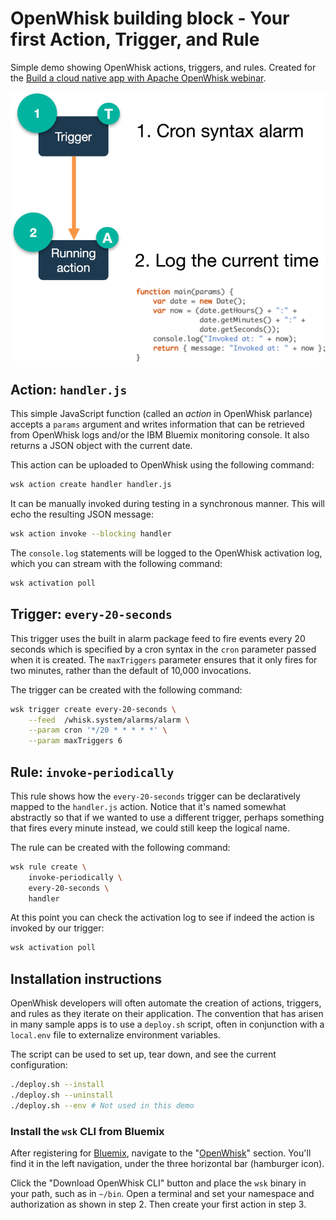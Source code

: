 # OpenWhisk building block - Your first Action, Trigger, and Rule

Simple demo showing OpenWhisk actions, triggers, and rules. Created for the [Build a cloud native app with Apache OpenWhisk webinar](https://developer.ibm.com/tv/build-a-cloud-native-app-with-apache-openwhisk/).

![High level diagram](demo-1.png)

## Action: `handler.js`

This simple JavaScript function (called an _action_ in OpenWhisk parlance) accepts a `params` argument and writes information that can be retrieved from OpenWhisk logs and/or the IBM Bluemix monitoring console. It also returns a JSON object with the current date.

This action can be uploaded to OpenWhisk using the following command:

```bash
wsk action create handler handler.js
```

It can be manually invoked during testing in a synchronous manner. This will echo the resulting JSON message:

```bash
wsk action invoke --blocking handler
```

The `console.log` statements will be logged to the OpenWhisk activation log, which you can stream with the following command:

```bash
wsk activation poll
```

## Trigger: `every-20-seconds`

This trigger uses the built in alarm package feed to fire events every 20 seconds which is specified by a cron syntax in the `cron` parameter passed when it is created. The `maxTriggers` parameter ensures that it only fires for two minutes, rather than the default of 10,000 invocations.

The trigger can be created with the following command:

```bash
wsk trigger create every-20-seconds \
    --feed  /whisk.system/alarms/alarm \
    --param cron '*/20 * * * * *' \
    --param maxTriggers 6
```

## Rule: `invoke-periodically`

This rule shows how the `every-20-seconds` trigger can be declaratively mapped to the `handler.js` action. Notice that it's named somewhat abstractly so that if we wanted to use a different trigger, perhaps something that fires every minute instead, we could still keep the logical name.

The rule can be created with the following command:

```bash
wsk rule create \
    invoke-periodically \
    every-20-seconds \
    handler
```

At this point you can check the activation log to see if indeed the action is invoked by our trigger:

```bash
wsk activation poll
```

## Installation instructions

OpenWhisk developers will often automate the creation of actions, triggers, and rules as they iterate on their application. The convention that has arisen in many sample apps is to use a `deploy.sh` script, often in conjunction with a `local.env` file to externalize environment variables.

The script can be used to set up, tear down, and see the current configuration:

```bash
./deploy.sh --install
./deploy.sh --uninstall
./deploy.sh --env # Not used in this demo
```

### Install the `wsk` CLI from Bluemix

After registering for [Bluemix](http://bluemix.net/), navigate to the "[OpenWhisk](https://console.ng.bluemix.net/openwhisk/)" section. You'll find it in the left navigation, under the three horizontal bar (hamburger icon).

Click the "Download OpenWhisk CLI" button and place the `wsk` binary in your path, such as in `~/bin`. Open a terminal and set your namespace and authorization as shown in step 2\. Then create your first action in step 3.
